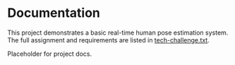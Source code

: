# Documentation

This project demonstrates a basic real-time human pose estimation system. The
full assignment and requirements are listed in
[tech-challenge.txt](tech-challenge.txt).

Placeholder for project docs.
